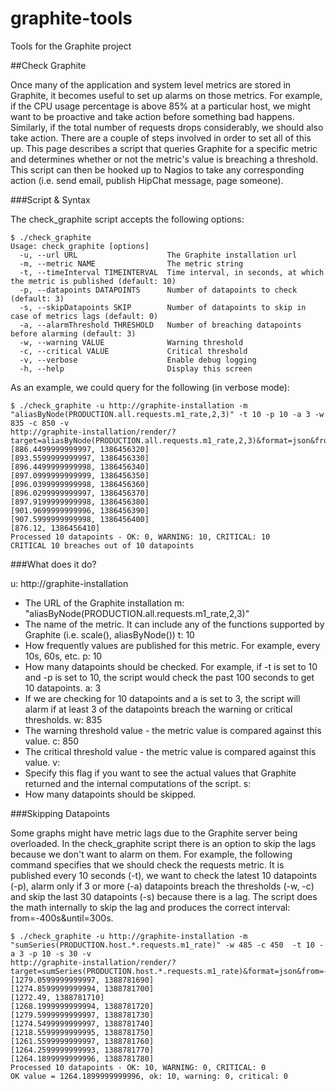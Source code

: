 graphite-tools
==============

Tools for the Graphite project

##Check Graphite

Once many of the application and system level metrics are stored in Graphite, it becomes useful to set up alarms on those metrics. For example, if the CPU usage percentage is above 85% at a particular host, we might want to be proactive and take action before something bad happens. Similarly, if the total number of requests drops considerably, we should also take action. There are a couple of steps involved in order to set all of this up. This page describes a script that queries Graphite for a specific metric and determines whether or not the metric's value is breaching a threshold. This script can then be hooked up to Nagios to take any corresponding action (i.e. send email, publish HipChat message, page someone).

###Script & Syntax

The check_graphite script accepts the following options:

	$ ./check_graphite
	Usage: check_graphite [options]
      -u, --url URL                    The Graphite installation url
      -m, --metric NAME                The metric string
      -t, --timeInterval TIMEINTERVAL  Time interval, in seconds, at which the metric is published (default: 10)
      -p, --datapoints DATAPOINTS      Number of datapoints to check (default: 3)
      -s, --skipDatapoints SKIP        Number of datapoints to skip in case of metrics lags (default: 0)
      -a, --alarmThreshold THRESHOLD   Number of breaching datapoints before alarming (default: 3)
      -w, --warning VALUE              Warning threshold
      -c, --critical VALUE             Critical threshold
      -v, --verbose                    Enable debug logging
      -h, --help                       Display this screen

As an example, we could query for the following (in verbose mode):

	$ ./check_graphite -u http://graphite-installation -m "aliasByNode(PRODUCTION.all.requests.m1_rate,2,3)" -t 10 -p 10 -a 3 -w 835 -c 850 -v
	http://graphite-installation/render/?target=aliasByNode(PRODUCTION.all.requests.m1_rate,2,3)&format=json&from=-120s&until=-20s
	[886.4499999999997, 1386456320]
	[893.5599999999997, 1386456330]
	[896.4499999999998, 1386456340]
	[897.0999999999999, 1386456350]
	[896.0399999999998, 1386456360]
	[896.0299999999997, 1386456370]
	[897.9199999999998, 1386456380]
	[901.9699999999996, 1386456390]
	[907.5999999999998, 1386456400]
	[876.12, 1386456410]
	Processed 10 datapoints - OK: 0, WARNING: 10, CRITICAL: 10
	CRITICAL 10 breaches out of 10 datapoints

###What does it do?

u: http://graphite-installation
- The URL of the Graphite installation
m: "aliasByNode(PRODUCTION.all.requests.m1_rate,2,3)" 
- The name of the metric. It can include any of the functions supported by Graphite (i.e. scale(), aliasByNode())
t: 10 
- How frequently values are published for this metric. For example, every 10s, 60s, etc.
p: 10 
- How many datapoints should be checked. For example, if -t is set to 10 and -p is set to 10, the script would check the past 100 seconds to get 10 datapoints.
a: 3 
- If we are checking for 10 datapoints and a is set to 3, the script will alarm if at least 3 of the datapoints breach the warning or critical thresholds.
w: 835 
- The warning threshold value - the metric value is compared against this value.
c: 850 
- The critical threshold value - the metric value is compared against this value.
v:
- Specify this flag if you want to see the actual values that Graphite returned and the internal computations of the script.
s:
- How many datapoints should be skipped.

###Skipping Datapoints

Some graphs might have metric lags due to the Graphite server being overloaded. In the check_graphite script there is an option to skip the lags because we don't want to alarm on them. For example, the following command specifies that we should check the requests metric. It is published every 10 seconds (-t), we want to check the latest 10 datapoints (-p), alarm only if 3 or more (-a) datapoints breach the thresholds (-w, -c) and skip the last 30 datapoints (-s) because there is a lag. The script does the math internally to skip the lag and produces the correct interval: from=-400s&until=300s.

	$ ./check_graphite -u http://graphite-installation -m "sumSeries(PRODUCTION.host.*.requests.m1_rate)" -w 485 -c 450  -t 10 -a 3 -p 10 -s 30 -v
	http://graphite-installation/render/?target=sumSeries(PRODUCTION.host.*.requests.m1_rate)&format=json&from=-400s&until=-300s
	[1279.0599999999997, 1388781690]
	[1274.8599999999994, 1388781700]
	[1272.49, 1388781710]
	[1268.1999999999994, 1388781720]
	[1279.5999999999997, 1388781730]
	[1274.5499999999997, 1388781740]
	[1218.5599999999995, 1388781750]
	[1261.5599999999997, 1388781760]
	[1264.2599999999993, 1388781770]
	[1264.1899999999996, 1388781780]
	Processed 10 datapoints - OK: 10, WARNING: 0, CRITICAL: 0
	OK value = 1264.1899999999996, ok: 10, warning: 0, critical: 0